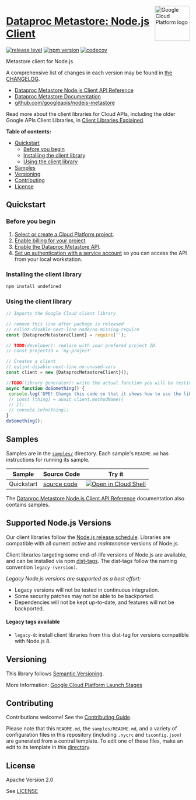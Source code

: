 [//]: # "This README.md file is auto-generated, all changes to this file will be lost."
[//]: # "To regenerate it, use `python -m synthtool`."
<img src="https://avatars2.githubusercontent.com/u/2810941?v=3&s=96" alt="Google Cloud Platform logo" title="Google Cloud Platform" align="right" height="96" width="96"/>

# [Dataproc Metastore: Node.js Client](https://github.com/googleapis/nodejs-metastore)

[![release level](https://img.shields.io/badge/release%20level-beta-yellow.svg?style=flat)](https://cloud.google.com/terms/launch-stages)
[![npm version](https://img.shields.io/npm/v/undefined.svg)](https://www.npmjs.org/package/undefined)
[![codecov](https://img.shields.io/codecov/c/github/googleapis/nodejs-metastore/master.svg?style=flat)](https://codecov.io/gh/googleapis/nodejs-metastore)




Metastore client for Node.js


A comprehensive list of changes in each version may be found in
[the CHANGELOG](https://github.com/googleapis/nodejs-metastore/blob/master/CHANGELOG.md).

* [Dataproc Metastore Node.js Client API Reference][client-docs]
* [Dataproc Metastore Documentation][product-docs]
* [github.com/googleapis/nodejs-metastore](https://github.com/googleapis/nodejs-metastore)

Read more about the client libraries for Cloud APIs, including the older
Google APIs Client Libraries, in [Client Libraries Explained][explained].

[explained]: https://cloud.google.com/apis/docs/client-libraries-explained

**Table of contents:**


* [Quickstart](#quickstart)
  * [Before you begin](#before-you-begin)
  * [Installing the client library](#installing-the-client-library)
  * [Using the client library](#using-the-client-library)
* [Samples](#samples)
* [Versioning](#versioning)
* [Contributing](#contributing)
* [License](#license)

## Quickstart

### Before you begin

1.  [Select or create a Cloud Platform project][projects].
1.  [Enable billing for your project][billing].
1.  [Enable the Dataproc Metastore API][enable_api].
1.  [Set up authentication with a service account][auth] so you can access the
    API from your local workstation.

### Installing the client library

```bash
npm install undefined
```


### Using the client library

```javascript
// Imports the Google Cloud client library

// remove this line after package is released
// eslint-disable-next-line node/no-missing-require
const {DataprocMetastoreClient} = require('');

// TODO(developer): replace with your prefered project ID.
// const projectId = 'my-project'

// Creates a client
// eslint-disable-next-line no-unused-vars
const client = new {DataprocMetastoreClient}();

//TODO(library generator): write the actual function you will be testing
async function doSomething() {
 console.log('DPE! Change this code so that it shows how to use the library! See comments below on structure.')
 // const [thing] = await client.methodName({
 // });
 // console.info(thing);
}
doSomething();

```



## Samples

Samples are in the [`samples/`](https://github.com/googleapis/nodejs-metastore/tree/master/samples) directory. Each sample's `README.md` has instructions for running its sample.

| Sample                      | Source Code                       | Try it |
| --------------------------- | --------------------------------- | ------ |
| Quickstart | [source code](https://github.com/googleapis/nodejs-metastore/blob/master/samples/quickstart.js) | [![Open in Cloud Shell][shell_img]](https://console.cloud.google.com/cloudshell/open?git_repo=https://github.com/googleapis/nodejs-metastore&page=editor&open_in_editor=samples/quickstart.js,samples/README.md) |



The [Dataproc Metastore Node.js Client API Reference][client-docs] documentation
also contains samples.

## Supported Node.js Versions

Our client libraries follow the [Node.js release schedule](https://nodejs.org/en/about/releases/).
Libraries are compatible with all current _active_ and _maintenance_ versions of
Node.js.

Client libraries targeting some end-of-life versions of Node.js are available, and
can be installed via npm [dist-tags](https://docs.npmjs.com/cli/dist-tag).
The dist-tags follow the naming convention `legacy-(version)`.

_Legacy Node.js versions are supported as a best effort:_

* Legacy versions will not be tested in continuous integration.
* Some security patches may not be able to be backported.
* Dependencies will not be kept up-to-date, and features will not be backported.

#### Legacy tags available

* `legacy-8`: install client libraries from this dist-tag for versions
  compatible with Node.js 8.

## Versioning

This library follows [Semantic Versioning](http://semver.org/).






More Information: [Google Cloud Platform Launch Stages][launch_stages]

[launch_stages]: https://cloud.google.com/terms/launch-stages

## Contributing

Contributions welcome! See the [Contributing Guide](https://github.com/googleapis/nodejs-metastore/blob/master/CONTRIBUTING.md).

Please note that this `README.md`, the `samples/README.md`,
and a variety of configuration files in this repository (including `.nycrc` and `tsconfig.json`)
are generated from a central template. To edit one of these files, make an edit
to its template in this
[directory](https://github.com/googleapis/synthtool/tree/master/synthtool/gcp/templates/node_library).

## License

Apache Version 2.0

See [LICENSE](https://github.com/googleapis/nodejs-metastore/blob/master/LICENSE)

[client-docs]: https://cloud.google.com/dataproc-metastore/docs
[product-docs]: https://cloud.google.com/dataproc-metastore/
[shell_img]: https://gstatic.com/cloudssh/images/open-btn.png
[projects]: https://console.cloud.google.com/project
[billing]: https://support.google.com/cloud/answer/6293499#enable-billing
[enable_api]: https://console.cloud.google.com/flows/enableapi?apiid=metastore.googleapis.com
[auth]: https://cloud.google.com/docs/authentication/getting-started
